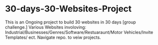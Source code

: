# 30-days-30-Websites-Project
This is an Ongoing project to build 30 websites in 30 days [group challenge.] Various Websites involoving: Industrial/Businesses/Genres/Software/Restuaraunt/Motor Vehicles/Invite Templates/ ect. Navigate repo. to veiw projects. 

